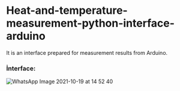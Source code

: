 # Heat-and-temperature-measurement-python-interface-arduino

It is an interface prepared for measurement results from Arduino.

### İnterface:

![WhatsApp Image 2021-10-19 at 14 52 40](https://user-images.githubusercontent.com/32296332/137904639-85d77dbe-5133-482b-bd92-b7446f0740ac.jpeg)
